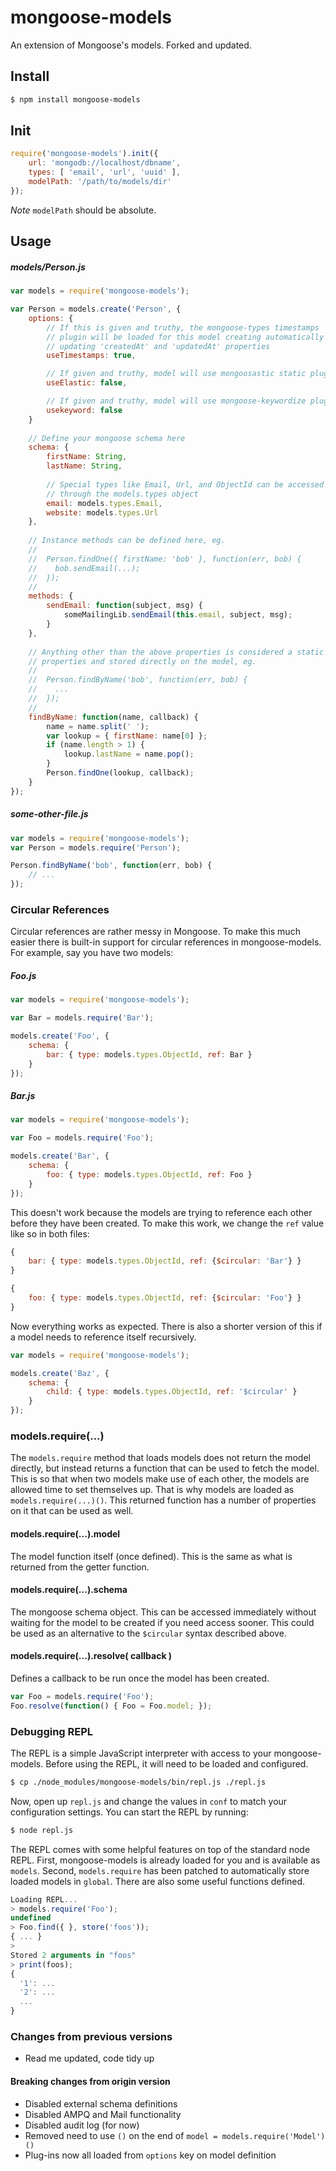 # mongoose-models

An extension of Mongoose's models. Forked and updated.

## Install

```bash
$ npm install mongoose-models
```

## Init

```javascript
require('mongoose-models').init({
	url: 'mongodb://localhost/dbname',
	types: [ 'email', 'url', 'uuid' ],
	modelPath: '/path/to/models/dir'
});
```

*Note* ```modelPath``` should be absolute.

## Usage

##### models/Person.js

```javascript
var models = require('mongoose-models');

var Person = models.create('Person', {
    options: {
        // If this is given and truthy, the mongoose-types timestamps
        // plugin will be loaded for this model creating automatically
        // updating 'createdAt' and 'updatedAt' properties
        useTimestamps: true,

        // If given and truthy, model will use mongoosastic static plugin
        useElastic: false,

        // If given and truthy, model will use mongoose-keywordize plugin
        usekeyword: false
    }
	
	// Define your mongoose schema here
	schema: {
		firstName: String,
		lastName: String,
		
		// Special types like Email, Url, and ObjectId can be accessed
		// through the models.types object
		email: models.types.Email,
		website: models.types.Url
	},
	
	// Instance methods can be defined here, eg.
	//  
	//  Person.findOne({ firstName: 'bob' }, function(err, bob) {
	//    bob.sendEmail(...);
	//  });
	//
	methods: {
		sendEmail: function(subject, msg) {
			someMailingLib.sendEmail(this.email, subject, msg);
		}
	},
	
	// Anything other than the above properties is considered a static
	// properties and stored directly on the model, eg.
	//
	//  Person.findByName('bob', function(err, bob) {
	//    ...
	//  });
	//
	findByName: function(name, callback) {
		name = name.split(' ');
		var lookup = { firstName: name[0] };
		if (name.length > 1) {
			lookup.lastName = name.pop();
		}
		Person.findOne(lookup, callback);
	}
});
```

##### some-other-file.js

```javascript
var models = require('mongoose-models');
var Person = models.require('Person');

Person.findByName('bob', function(err, bob) {
	// ...
});
```

### Circular References

Circular references are rather messy in Mongoose. To make this much easier there is built-in support for circular references in mongoose-models. For example, say you have two models:

##### Foo.js

```javascript
var models = require('mongoose-models');

var Bar = models.require('Bar');

models.create('Foo', {
	schema: {
		bar: { type: models.types.ObjectId, ref: Bar }
	}
});
```

##### Bar.js

```javascript
var models = require('mongoose-models');

var Foo = models.require('Foo');

models.create('Bar', {
	schema: {
		foo: { type: models.types.ObjectId, ref: Foo }
	}
});
```

This doesn't work because the models are trying to reference each other before they have been created. To make this work, we change the `ref` value like so in both files:

```javascript
{
	bar: { type: models.types.ObjectId, ref: {$circular: 'Bar'} }
}
```

```javascript
{
	foo: { type: models.types.ObjectId, ref: {$circular: 'Foo'} }
}
```

Now everything works as expected. There is also a shorter version of this if a model needs to reference itself recursively.

```javascript
var models = require('mongoose-models');

models.create('Baz', {
	schema: {
		child: { type: models.types.ObjectId, ref: '$circular' }
	}
});
```

### models.require(...)

The `models.require` method that loads models does not return the model directly, but instead returns a function that can be used to fetch the model. This is so that when two models make use of each other, the models are allowed time to set themselves up. That is why models are loaded as `models.require(...)()`. This returned function has a number of properties on it that can be used as well.

#### models.require(...).model

The model function itself (once defined). This is the same as what is returned from the getter function.

#### models.require(...).schema

The mongoose schema object. This can be accessed immediately without waiting for the model to be created if you need access sooner. This could be used as an alternative to the `$circular` syntax described above.

#### models.require(...).resolve( callback )

Defines a callback to be run once the model has been created.

```javascript
var Foo = models.require('Foo');
Foo.resolve(function() { Foo = Foo.model; });
```

### Debugging REPL

The REPL is a simple JavaScript interpreter with access to your mongoose-models. Before using the REPL, it will need to be loaded and configured.

```bash
$ cp ./node_modules/mongoose-models/bin/repl.js ./repl.js
```

Now, open up `repl.js` and change the values in `conf` to match your configuration settings. You can start the REPL by running:

```bash
$ node repl.js
```

The REPL comes with some helpful features on top of the standard node REPL. First, mongoose-models is already loaded for you and is available as `models`. Second, `models.require` has been patched to automatically store loaded models in `global`. There are also some useful functions defined.

```javascript
Loading REPL...
> models.require('Foo');
undefined
> Foo.find({ }, store('foos'));
{ ... }
> 
Stored 2 arguments in "foos"
> print(foos);
{
  '1': ...
  '2': ...
  ...
}
```

### Changes from previous versions

* Read me updated, code tidy up

#### Breaking changes from origin version

* Disabled external schema definitions
* Disabled AMPQ and Mail functionality
* Disabled audit log (for now)
* Removed need to use ```()``` on the end of ```model = models.require('Model')()```
* Plug-ins now all loaded from ```options``` key on model definition
